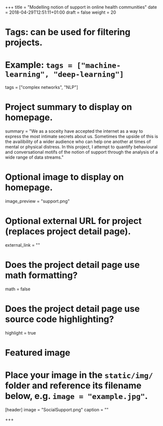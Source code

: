 +++
title = "Modelling notion of support in online health communities"
date = 2018-04-29T12:51:11+01:00
draft = false
weight = 20
# Tags: can be used for filtering projects.
# Example: `tags = ["machine-learning", "deep-learning"]`
tags = ["complex networks", "NLP"]

# Project summary to display on homepage.
summary = "We as a soceity have accepted the internet as a way to express the most intimate secrets about us. Sometimes the upside of this is the availibility of a wider audience who can help one another at times of mental or physical distress. In this project, I attempt to quantify behavioural and conversational motifs of the notion of support through the analysis of a wide range of data streams."

# Optional image to display on homepage.
image_preview = "support.png"

# Optional external URL for project (replaces project detail page).
external_link = ""

# Does the project detail page use math formatting?
math = false

# Does the project detail page use source code highlighting?
highlight = true

# Featured image
# Place your image in the `static/img/` folder and reference its filename below, e.g. `image = "example.jpg"`.
[header]
image = "SocialSupport.png"
caption = ""

+++
